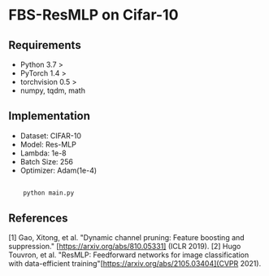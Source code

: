 # FBS-ResMLP on Cifar-10
## Requirements
+ Python 3.7 >
+ PyTorch 1.4 >
+ torchvision 0.5 >
+ numpy, tqdm, math
## Implementation
+ Dataset: CIFAR-10
+ Model: Res-MLP
+ Lambda: 1e-8
+ Batch Size: 256
+ Optimizer: Adam(1e-4)
## 
```
    python main.py
```
## References
[1] Gao, Xitong, et al. "Dynamic channel pruning: Feature boosting and suppression." [https://arxiv.org/abs/810.05331] (ICLR 2019).
[2] Hugo Touvron, et al. "ResMLP: Feedforward networks for image classification with data-efficient training"[https://arxiv.org/abs/2105.03404](CVPR 2021).
